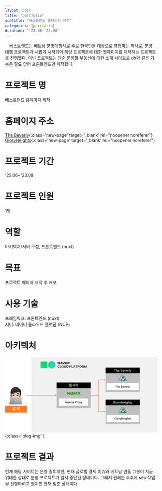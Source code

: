 ```yaml
---
layout: post
title: "portfolio"
subTitle: "베스트랜드 홈페이지 제작"
categories: [portfolio]
duration: "'23.06~'23.08"
---
```


&ensp;&ensp;베스트랜드는 베트남 분양대행사로 주로 한국인을 대상으로 영업하는 회사로, 분양 대행 프로젝트가 새롭게 시작되어 해당 프로젝트에 대한 웹페이지를 제작하는 프로젝트를 진행했다. 이번 프로젝트는 단순 분양할 부동산에 대한 소개 사이트로 db와 같은 기능은 필요 없어 프론트엔드만 제작했다.

# 프로젝트 명

베스트랜드 홈페이지 제작

# 홈페이지 주소

[The Beverly](https://thebeverly.bestlandvn.co.kr){:class='new-page' target='\_blank' rel="noopener noreferer"}
[GloryHeights](https://gloryheights.bestlandvn.co.kr){:class='new-page' target='\_blank' rel="noopener noreferer"}

# 프로젝트 기간

'23.06~'23.08

# 프로젝트 인원

1명

# 역할

아키텍처/서버 구성, 프론트엔드 (nuxt)

# 목표

프로젝트 페이지 제작 후 배포

# 사용 기술

프레임워크: 프론트엔드 (nuxt)  
서버: 네이버 클라우드 플랫폼 (NCP)

# 아키텍처

![architecture](/assets/img/post/2024-01-13-베스트랜드-홈페이지-제작-architecture.png){:class='blog-img' }

# 프로젝트 결과

현재 해당 사이트는 운영 중이지만, 현재 글로벌 경제 이슈와 베트남 빈홈 그룹이 지금 위태한 상태로 분양 프로젝트가 일시 중단된 상태이다. 그래서 원래는 추후에 seo 작업을 진행하려고 했지만 현재 멈춘 상태이다.
